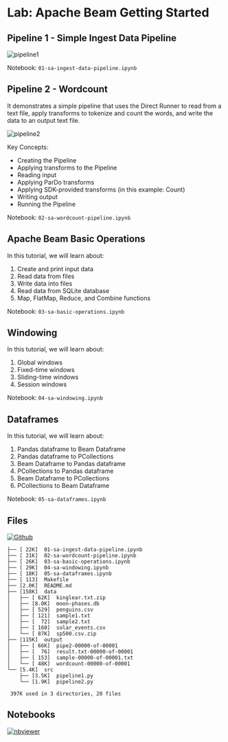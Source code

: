 # Lab: Apache Beam Getting Started

## Pipeline 1 - Simple Ingest Data Pipeline

![pipeline1](https://user-images.githubusercontent.com/62965911/214569069-8223b7f5-270d-447c-b0be-c43748d3135f.png)

Notebook: `01-sa-ingest-data-pipeline.ipynb`

## Pipeline 2 - Wordcount

It demonstrates a simple pipeline that uses the Direct Runner to read from a text file, apply transforms to tokenize and count the words, and write the data to an output text file.

![pipeline2](https://user-images.githubusercontent.com/62965911/214569078-1a8cde98-75f6-4e9c-8663-71d8d41e6f94.svg)

Key Concepts:

-   Creating the Pipeline
-   Applying transforms to the Pipeline
-   Reading input
-   Applying ParDo transforms
-   Applying SDK-provided transforms (in this example: Count)
-   Writing output
-   Running the Pipeline

Notebook: `02-sa-wordcount-pipeline.ipynb`

## Apache Beam Basic Operations

In this tutorial, we will learn about:

1. Create and print input data
1. Read data from files
1. Write data into files
1. Read data from SQLite database
1. Map, FlatMap, Reduce, and Combine functions

Notebook: `03-sa-basic-operations.ipynb`

## Windowing

In this tutorial, we will learn about:

1. Global windows
1. Fixed-time windows
1. Sliding-time windows
1. Session windows

Notebook: `04-sa-windowing.ipynb`

## Dataframes

In this tutorial, we will learn about:

1. Pandas dataframe to Beam Dataframe
1. Pandas dataframe to PCollections
1. Beam Dataframe to Pandas dataframe
1. PCollections to Pandas dataframe
1. Beam Dataframe to PCollections
1. PCollections to Beam Dataframe

Notebook: `05-sa-dataframes.ipynb`

## Files

[![Github](https://img.shields.io/badge/GitHub-100000?style=for-the-badge&logo=github&logoColor=white)](https://github.com/sparsh-ai/recohut/tree/main/docs/03-processing/lab-getting-started-with-beam/)

```
├── [ 22K]  01-sa-ingest-data-pipeline.ipynb
├── [ 21K]  02-sa-wordcount-pipeline.ipynb
├── [ 26K]  03-sa-basic-operations.ipynb
├── [ 29K]  04-sa-windowing.ipynb
├── [ 18K]  05-sa-dataframes.ipynb
├── [ 113]  Makefile
├── [2.0K]  README.md
├── [158K]  data
│   ├── [ 62K]  kinglear.txt.zip
│   ├── [8.0K]  moon-phases.db
│   ├── [ 529]  penguins.csv
│   ├── [ 121]  sample1.txt
│   ├── [  72]  sample2.txt
│   ├── [ 160]  solar_events.csv
│   └── [ 87K]  sp500.csv.zip
├── [115K]  output
│   ├── [ 66K]  pipe2-00000-of-00001
│   ├── [  76]  result.txt-00000-of-00001
│   ├── [ 153]  sample-00000-of-00001.txt
│   └── [ 48K]  wordcount-00000-of-00001
└── [5.4K]  src
    ├── [3.5K]  pipeline1.py
    └── [1.9K]  pipeline2.py

 397K used in 3 directories, 20 files
```


## Notebooks

[![nbviewer](https://img.shields.io/badge/jupyter-notebook-informational?logo=jupyter)](https://nbviewer.org/github/sparsh-ai/recohut/blob/main/docs/03-processing/lab-getting-started-with-beam/)